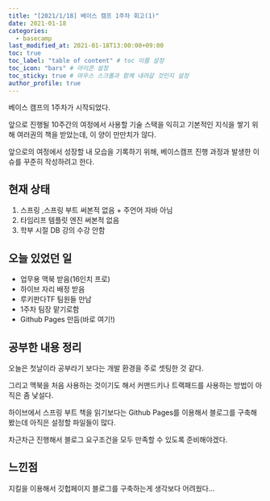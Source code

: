 ```yaml
---
title: "[2021/1/18] 베이스 캠프 1주차 회고(1)"
date: 2021-01-18
categories: 
  - basecamp
last_modified_at: 2021-01-18T13:00:00+09:00
toc: true
toc_label: "table of content" # toc 이름 설정
toc_icon: "bars" # 아이콘 설정
toc_sticky: true # 마우스 스크롤과 함께 내려갈 것인지 설정
author_profile: true
---
```


베이스 캠프의 1주차가 시작되었다.

앞으로 진행될 10주간의 여정에서 사용할 기술 스택을 익히고 기본적인 지식을 쌓기 위해 여러권의 책을 받았는데, 이 양이 만만치가 않다.

앞으로의 여정에서 성장할 내 모습을 기록하기 위해, 베이스캠프 진행 과정과 발생한 이슈를 꾸준히 작성하려고 한다.

## 현재 상태

1. 스프링 ,스프링 부트 써본적 없음 + 주언어 자바 아님
2. 타임리프 템플릿 엔진 써본적 없음
3. 학부 시절 DB 강의 수강 안함



## 오늘 있었던 일

- 업무용 맥북 받음(16인치 프로)
- 하이브 자리 배정 받음
- 루키판다TF 팀원들 만남
- 1주차 팀장 맡기로함
- Github Pages 만듬(바로 여기!)

## 공부한 내용 정리

오늘은 첫날이라 공부라기 보다는 개발 환경을 주로 셋팅한 것 같다.

그리고 맥북을 처음 사용하는 것이기도 해서 커맨드키나 트랙패드를 사용하는 방법이 아직은 좀 낯설다.

하이브에서 스프링 부트 책을 읽기보다는 Github Pages를 이용해서 블로그를 구축해봤는데 아직은 설정할 파일들이 많다.

차근차근 진행해서 블로그 요구조건을 모두 만족할 수 있도록 준비해야겠다.

## 느낀점

지킬을 이용해서 깃헙페이지 블로그를 구축하는게 생각보다 어려웠다...